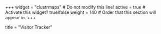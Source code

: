 +++
widget = "clustrmaps"  # Do not modify this line!
active = true  # Activate this widget? true/false
weight = 140  # Order that this section will appear in.
+++

title = "Visitor Tracker"